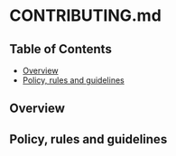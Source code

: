 # CONTRIBUTING.md

## Table of Contents

* [Overview](#Overview)
* [Policy, rules and guidelines](#policy-rules-and-guidelines)

## Overview

## Policy, rules and guidelines
